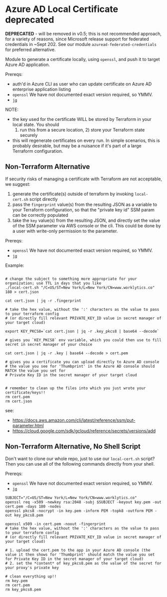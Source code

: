 # Azure AD Local Certificate **deprecated**

**DEPRECATED** - will be removed in v0.5; this is not recommended approach, for a variety of
reasons, since Microsoft release support for federated credentials in ~Sept 202. See our module
`azuread-federated-credentials` for preferred alternative.

Module to generate a certificate locally, using `openssl`, and push it to target Azure AD application.

Prereqs:
  - auth'd in Azure CLI as user who can update certificate on Azure AD enterprise application listing
  - `openssl` We have not documented exact version required, so YMMV.
  - [`jq`](https://stedolan.github.io/jq/)

NOTE:
  - the key used for the certificate WILL be stored by Terraform in your local state. You should
    1) run this from a secure location, 2) store your Terraform state securely
  - this will regenerate certificates on every run. In simple scenarios, this is probably desirable,
    but may be a nuisance if it's part of a large Terraform configuration.


## Non-Terraform Alternative


If security risks of managing a certificate with Terraform are not acceptable, we suggest:
  1. generate the certificate(s) outside of terraform by invoking `local-cert.sh` script directly
  2. pass the `fingerprint` value(s) from the resulting JSON as a variable to your Terraform
     configuration, so that the "private key id" SSM param can be correctly populated
  3. take the `key` value(s) from the resulting JSON, and directly set the value of the SSM parameter
     via AWS console or the cli.  This could be done by a user with write-only permission to the
     parameter.

Prereqs:
  - `openssl` We have not documented exact version required, so YMMV.
  - [`jq`](https://stedolan.github.io/jq/)

Example:
```shell

# change the subject to something more appropriate for your organization; use TTL in days that you like
./local-cert.sh "/C=US/ST=New York/L=New York/CN=www.worklytics.co" 180 > cert.json

cat cert.json | jq -r .fingerprint

# take the hex value, without the ':' characters as the value to pass to your terraform config
# (or directly fill relevant PRIVATE_KEY_ID value in secret manager of your target cloud)

export KEY_PKCS8=`cat cert.json | jq -r .key_pkcs8 | base64 --decode`

# gives you `KEY_PKCS8` env variable, which you could then use to fill secret in secret manager of your choice

cat cert.json | jq -r .key | base64 --decode > cert.pem

# gives you a certificate you can upload directly to Azure AD console
# the value you see for 'Thumbprint' in the Azure AD console should MATCH the value you set for
# Private Key ID in the secret manager of your target cloud


# remember to clean up the files into which you just wrote your certificate/keys!!
rm cert.pem
rm cert.json
```

see:
  - https://docs.aws.amazon.com/cli/latest/reference/ssm/put-parameter.html
  - https://cloud.google.com/sdk/gcloud/reference/secrets/versions/add

## Non-Terraform Alternative, No Shell Script

Don't want to clone our whole repo, just to use our `local-cert.sh` script? Then you can use all of
the following commands directly from your shell.

Prereqs:
  - `openssl` We have not documented exact version required, so YMMV.
  - [`jq`](https://stedolan.github.io/jq/)

```shell
SUBJECT="/C=US/ST=New York/L=New York/CN=www.worklytics.co"
openssl req -x509 -newkey rsa:2048 -subj $SUBJECT -keyout key.pem -out cert.pem -days 180 -nodes
openssl pkcs8 -nocrypt -in key.pem -inform PEM -topk8 -outform PEM -out key_pkcs8.pem

openssl x509 -in cert.pem -noout -fingerprint
# take the hex value, without the ':' characters as the value to pass to your terraform config
# (or directly fill relevant PRIVATE_KEY_ID value in secret manager of your target cloud)

# 1. upload the cert.pem to the app in your Azure AD console (the value it then shows for 'Thumbprint' should match the value you set for Private Key ID in the secret manager of your target cloud)
# 2. set the *content* of key_pkcs8.pem as the value of the secret for your proxy's private key

# clean everything up!!
rm key.pem
rm cert.pem
rm key_pkcs8.pem
```
